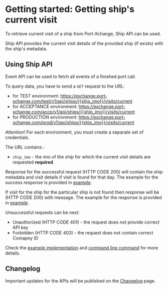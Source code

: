 # Getting started: Getting ship's current visit

To retrieve current visit of a ship from Port-Xchange, Ship API can be used.

Ship API provides the current visit details of the provided ship (if exists) with the ship's metadata.

## Using Ship API

Event API can be used to fetch all events of a finished port call.

To query data, you have to send a `GET` request to the URL:

- for TEST environment: https://exchange.port-xchange.com/test/v1/api/ships/{{ship_imo}}/visits/current
- for ACCEPTANCE environment: https://exchange.port-xchange.com/accp/v1/api/ships/{{ship_imo}}/visits/current
- for PRODUCTION environment: https://exchange.port-xchange.com/prod/v1/api/ships/{{ship_imo}}/visits/current

*Attention!*
For each environment, you must create a separate set of credentials.

The URL contains :

- `ship_imo` - the imo of the ship for which the current visit details are requested **required**.

Response for the successful request (HTTP CODE 200) will contain the ship metadata and visit details if visit is found
for that day. The example for the success response is provided in [example](/resources/ship_success_response.json).

If visit for the ship for the particular ship is not found then response will be (HTTP CODE 200) with message. The
example for the response is provided in [example](/resources/ship_visit_not_found_response.json).

Unsuccessful requests can be next:

- Unauthorized (HTTP CODE 401) - the request does not provide correct API key
- Forbidden (HTTP CODE 403) - the request does not contain correct Comapny ID

Check the [example implementation](/resources/ship_api.py) and [command line command](/resources/ship_api.sh) for more
details.

## Changelog

Important updates for the APIs will be published on the [Changelog](/current-visit/changelog.md) page.